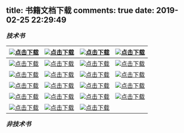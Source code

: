 title: 书籍文档下载
comments: true
date: 2019-02-25 22:29:49
---
<!-- <table>
    <tr>
        <td >
          <center>
            <img src="/download/image/2018年美团点评技术年货（合）.jpg" width = "200" height = "400">[点击下载](/download/book/2018年美团点评技术年货（合）.pdf)
          </center>
        </td>
        <td >
          <center>
            <img src="/download/image/EffectiveJava中文版（第2版）.jpg" width = "200" height = "400">[点击下载](/download/book/EffectiveJava中文版（第2版）.pdf)
          </center>
        </td>
        <td >
          <center>
            <img src="/download/image/JAVA并发编程实战.jpg" width = "200" height = "400">[点击下载](/download/book/JAVA并发编程实战.pdf)
          </center>
        </td>
        <td >
          <center>
            <img src="/download/image/Java核心技术卷1第9版.jpg" width = "200" height = "400">[点击下载](/download/book/Java核心技术卷1第9版.pdf)
          </center>
        </td>
    </tr>
</table> -->

<big>***技术书***</big>

<img src="/download/image/2018年美团点评技术年货（合）.jpg">[点击下载](/download/book/2018年美团点评技术年货（合）.pdf)|<img src="/download/image/EffectiveJava中文版（第2版）.jpg">[点击下载](/download/book/EffectiveJava中文版（第2版）.pdf)|<img src="/download/image/JAVA并发编程实战.jpg">[点击下载](/download/book/JAVA并发编程实战.pdf)|<img src="/download/image/Java核心技术卷1第9版.jpg">[点击下载](/download/book/Java核心技术卷1第9版.pdf)
:-: | :-: | :-: | :-:
<img src="/images/pasted-2.png"/>[点击下载](/download/book/HTTP权威指南（中文版）.pdf)|<img src="/download/image/Redis实战.jpg"/>[点击下载](/download/book/Redis实战.pdf)|<img src="/download/image/深入理解Java虚拟机：JVM高级特性与最佳实践.jpg"/>[点击下载](/download/book/深入理解Java虚拟机：JVM高级特性与最佳实践.pdf)|<img src="/download/image/阿里巴巴Java开发手册.jpg">[点击下载](/download/book/阿里巴巴Java开发手册.pdf)
<img src="/download/image/重构_改善既有代码的设计[高清版].jpg">[点击下载](/download/book/重构_改善既有代码的设计.pdf)|<img src="/download/image/Head+First设计模式（中文版）.jpg">[点击下载](/download/book/Head+First设计模式（中文版）.pdf)|<img src="/images/pasted-4.png">[点击下载](/download/book/Java多线程编程核心技术.pdf)|<img src="/images/pasted-3.png">[点击下载](/download/book/Java性能权威指南.pdf)
<img src="/images/pasted-5.png">[点击下载](/download/book/大话设计模式.pdf)|<img src="/images/pasted-6.png">[点击下载](/download/book/设计模式：可复用面向对象软件的基础.pdf)|<img src="/images/pasted-7.png">[点击下载](/download/book/Java并发编程的艺术.pdf)|<img src="/images/pasted-8.png">[点击下载](/download/book/redis设计与实现（第二版）.pdf)
<img src="/images/pasted-9.png">[点击下载](/download/book/深入浅出MyBatis技术原理与实战.pdf)|<img src="/images/pasted-10.png">[点击下载](/download/book/程序员必读之软件架构.pdf)|<img src="/images/pasted-11.png">[点击下载](/download/book/程序员的思维修炼—开发认知潜能的九堂课.pdf)|<img src="/images/pasted-12.png">[点击下载](/download/book/追踪Linux-TCP-IP代码运行：基于2.6内核.pdf)
<img src="/images/pasted-13.png">[点击下载](/download/book/深入理解Linux内核.pdf)|<img src="/images/pasted-14.png">[点击下载](/download/book/自己动手写操作系统完全版.pdf)|<img src="/images/pasted-15.png">[点击下载](/download/book/Linux内核设计与实现_第三版.pdf)

<big>***非技术书***</big>
